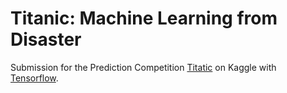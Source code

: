 # Titanic: Machine Learning from Disaster

Submission for the Prediction Competition [Titatic](https://www.kaggle.com/c/titanic) on Kaggle with [Tensorflow](https://www.tensorflow.org/).